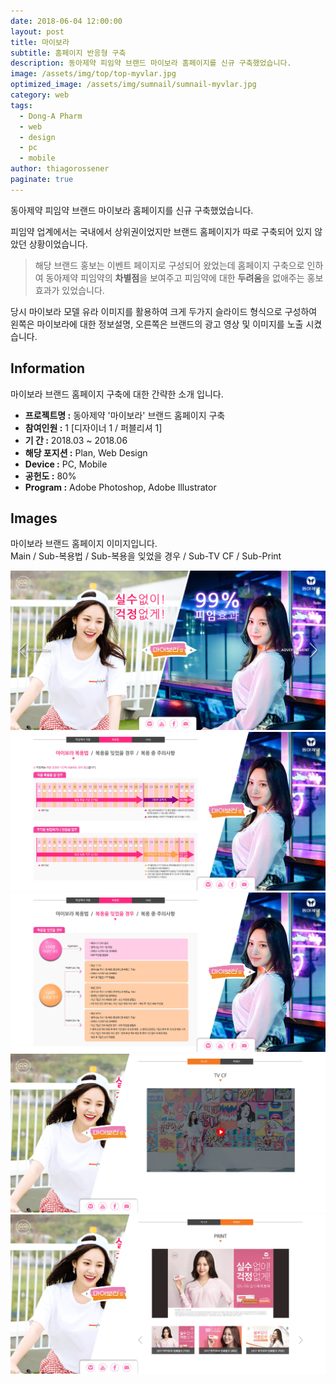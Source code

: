 ```yaml
---
date: 2018-06-04 12:00:00
layout: post
title: 마이보라
subtitle: 홈페이지 반응형 구축
description: 동아제약 피임약 브랜드 마이보라 홈페이지를 신규 구축했었습니다.
image: /assets/img/top/top-myvlar.jpg
optimized_image: /assets/img/sumnail/sumnail-myvlar.jpg
category: web
tags:
  - Dong-A Pharm
  - web
  - design
  - pc
  - mobile
author: thiagorossener
paginate: true
---
```


<link rel="stylesheet" href="/assets/css/slick.css">
<link rel="stylesheet" href="/assets/css/slick-theme.css">


동아제약 피임약 브랜드 마이보라 홈페이지를 신규 구축했었습니다.

피임약 업계에서는 국내에서 상위권이었지만 브랜드 홈페이지가 따로 구축되어 있지 않았던 상황이었습니다.




> 해당 브랜드 홍보는 이벤트 페이지로 구성되어 왔었는데 홈페이지 구축으로 인하여 동아제약 피임약의 **차별점**을 보여주고 피임약에 대한 **두려움**을 없애주는 홍보효과가 있었습니다.

당시 마이보라 모델 유라 이미지를 활용하여 크게 두가지 슬라이드 형식으로 구성하여 왼쪽은 마이보라에 대한 정보설명, 
오른쪽은 브랜드의 광고 영상 및 이미지를 노출 시켰습니다.


<!--page-->

## Information

마이보라 브랜드 홈페이지 구축에 대한 간략한 소개 입니다.

- **프로젝트명 :** 동아제약 '마이보라' 브랜드 홈페이지 구축
- **참여인원 :** 1 [디자이너 1 / 퍼블리셔 1]
- **기 간 :** 2018.03 ~ 2018.06 
- **해당 포지션 :** Plan, Web Design
- **Device :** PC, Mobile
- **공헌도 :** 80%
- **Program :** Adobe Photoshop, Adobe Illustrator


<!--page-->

## Images

마이보라 브랜드 홈페이지 이미지입니다.<br>
Main / Sub-복용법 / Sub-복용을 잊었을 경우 / Sub-TV CF / Sub-Print

<section class="quotes">
  <div class="bubble">
    <img src="/assets/img/slide/myvlar-v1-01.jpg" />
  </div>
  <div class="bubble">
    <img src="/assets/img/slide/myvlar-v1-02.jpg" /> 
  </div>
  <div class="bubble">
    <img src="/assets/img/slide/myvlar-v1-03.jpg" /> 
  </div>
  <div class="bubble">
    <img src="/assets/img/slide/myvlar-v1-04.jpg" /> 
  </div>
  <div class="bubble">
    <img src="/assets/img/slide/myvlar-v1-05.jpg" /> 
  </div>
</section>

<p></p>
<p></p>



<!--page-->



<script type="text/javascript" src="https://cdnjs.cloudflare.com/ajax/libs/jquery/2.1.3/jquery.min.js"></script>
<script type="text/javascript" src="https://cdn.jsdelivr.net/jquery.slick/1.5.0/slick.min.js"></script>

<script>
	$('.quotes').slick({
  dots: true,
  infinite: true,
  autoplay: false,
  autoplaySpeed: 6000,
  speed: 800,
  slidesToShow: 1,
  adaptiveHeight: true
});
$( document ).ready(function() {
$('.no-fouc').removeClass('no-fouc');
});
</script>